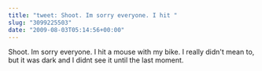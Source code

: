 ```yaml
---
title: "tweet: Shoot. Im sorry everyone. I hit "
slug: "3099225503"
date: "2009-08-03T05:14:56+00:00"
---
```

Shoot. Im sorry everyone. I hit a mouse with my bike. I really didn't mean to, but it was dark and I didnt see it until the last moment.
